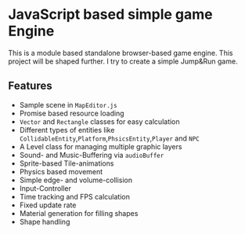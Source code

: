 <h1>JavaScript based simple game Engine</h1>
<p>This is a module based standalone browser-based game engine. This project will be shaped further. I try to create a simple Jump&amp;Run game.</p>
<h2>Features</h2>
<ul>
  <li>Sample scene in <code>MapEditor.js</code></li>
  <li>Promise based resource loading</li>
  <li><code>Vector</code> and <code>Rectangle</code> classes for easy calculation</li>
  <li>Different types of entities like <code>CollidableEntity</code>,<code>Platform</code>,<code>PhsicsEntity</code>,<code>Player</code> and <code>NPC</code></li>
  <li>A Level class for managing multiple graphic layers</li>
  <li>Sound- and Music-Buffering via <code>audioBuffer</code></li>
  <li>Sprite-based Tile-animations</li>
  <li>Physics based movement</li>
  <li>Simple edge- and volume-collision</li>
  <li>Input-Controller</li>
  <li>Time tracking and FPS calculation</li>
  <li>Fixed update rate</li>
  <li>Material generation for filling shapes</li>
  <li>Shape handling</li>
</ul>
